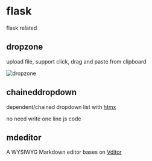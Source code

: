 # flask
flask related 

## dropzone
upload file, support click, drag and paste from clipboard

![dropzone](dropzone.gif)

## chaineddropdown

dependent/chained dropdown list with [htmx](https://htmx.org/) 

no need write one line js code

## mdeditor
A WYSIWYG Markdown editor bases on [Vditor](https://b3log.org/vditor/)